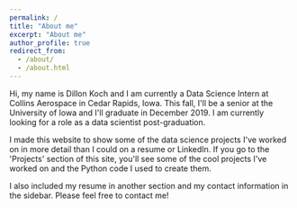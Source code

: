 ```yaml
---
permalink: /
title: "About me"
excerpt: "About me"
author_profile: true
redirect_from: 
  - /about/
  - /about.html
---
```


Hi, my name is Dillon Koch and I am currently a Data Science Intern at Collins Aerospace in Cedar Rapids, Iowa. This fall, I'll be a senior at the University of Iowa and I'll graduate in December 2019. I am currently looking for a role as a data scientist post-graduation.

I made this website to show some of the data science projects I've worked on in more detail than I could on a resume or LinkedIn. If you go to the 'Projects' section of this site, you'll see some of the cool projects I've worked on and the Python code I used to create them.

I also included my resume in another section and my contact information in the sidebar. Please feel free to contact me!

